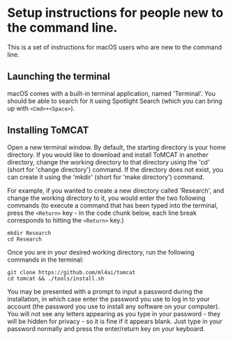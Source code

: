 # Setup instructions for people new to the command line.

This is a set of instructions for macOS users who are new to the command line.

## Launching the terminal

macOS comes with a built-in terminal application, named 'Terminal'. You
should be able to search for it using Spotlight Search (which you can bring up
with `<Cmd>+<Space>`).

## Installing ToMCAT

Open a new terminal window. By default, the starting directory is your home
directory. If you would like to download and install ToMCAT in another
directory, change the working directory to that directory using the 'cd' (short
for 'change directory') command. If the directory does not exist, you can create
it using the 'mkdir' (short for 'make directory') command.

For example, if you wanted to create a new directory called 'Research', and
change the working directory to it, you would enter the two following commands
(to execute a command that has been typed into the terminal, press the `<Return>`
key - in the code chunk below, each line break corresponds to hitting the
`<Return>` key.)

    mkdir Research
    cd Research

Once you are in your desired working directory, run the following commands in
the terminal:

    git clone https://github.com/ml4ai/tomcat
    cd tomcat && ./tools/install.sh

You may be presented with a prompt to input a password during the installation,
in which case enter the password you use to log in to your account (the
password you use to install any software on your computer). You will not see
any letters appearing as you type in your password - they will be hidden for
privacy - so it is fine if it appears blank. Just type in your password
normally and press the enter/return key on your keyboard.
